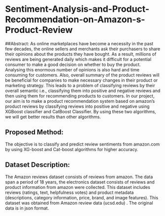# Sentiment-Analysis-and-Product-Recommendation-on-Amazon-s-Product-Review
##Abstract:
As online marketplaces have become a necessity in the past few decades, the online sellers and merchants ask  their purchasers to share their opinions about the products they have bought. As a result, millions of reviews are being generated daily which makes it difficult for a potential consumer to make a good decision on whether to buy the product. Analysing this enormous number of opinions is also hard and time consuming for customers. Also, overall summary of the product reviews will be beneficial for companies to make necessary changes in their product or marketing strategy. This leads to a problem of classifying reviews by their overall semantic i.e., classifying them into positive and negative reviews and then using them for recommending products to customers. In our project, our aim is to make a product recommendation system based on  amazon’s product reviews by classifying reviews into positive and negative using XGBoost classifier and CatBoost Classifier. By using these two algorithms, we will get better results than other algorithms.  

## Proposed Method: 
The objective is to classify and predict review sentiments from amazon.com by using XG-boost  and Cat-boost algorithms for higher accuracy.  

## Dataset Description: 
The Amazon reviews dataset consists of reviews from amazon. The data span a period of 18  years, the electronics dataset consists of reviews and product information from amazon were  collected.  This dataset includes reviews (ratings, text, helpfulness votes) and product metadata  (descriptions, category information, price, brand, and image features). This dataset was  obtained from Amazon review data (ucsd.edu) . The original data is in json format.
